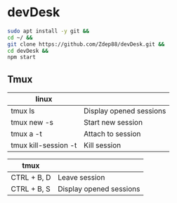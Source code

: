 # devDesk

```sh
sudo apt install -y git &&
cd ~/ &&
git clone https://github.com/Zdep88/devDesk.git &&
cd devDesk &&
npm start
```

## Tmux

|linux||
|-|-|
| tmux ls  | Display opened sessions |
| tmux new -s <Name> | Start new session |
| tmux a -t <Name> | Attach to session |
| tmux kill-session -t <Name> | Kill session |

|tmux||
|-------------|-------------|
| CTRL + B, D | Leave session |
| CTRL + B, S | Display opened sessions |

